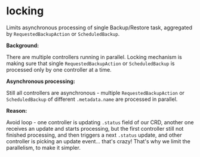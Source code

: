 locking
=======

Limits asynchronous processing of single Backup/Restore task, aggregated by `RequestedBackupAction` or `ScheduledBackup`.

**Background:**

There are multiple controllers running in parallel. Locking mechanism is making sure that single `RequestedBackupAction` or `ScheduledBackup` is processed
only by one controller at a time.

**Asynchronous processing:**

Still all controllers are asynchronous - multiple `RequestedBackupAction` or `ScheduledBackup` of different `.metadata.name` are processed in parallel.


**Reason:**

Avoid loop - one controller is updating `.status` field of our CRD, another one receives an update and starts processing, but the first controller still not finished processing,
and then triggers a next `.status` update, and other controller is picking an update event... that's crazy! That's why we limit the parallelism, to make it simpler.
